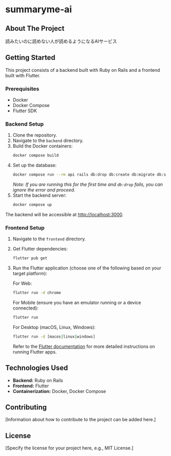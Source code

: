 # summaryme-ai

## About The Project

読みたいのに読めない人が読めるようになるAIサービス

## Getting Started

This project consists of a backend built with Ruby on Rails and a frontend built with Flutter.

### Prerequisites

- Docker
- Docker Compose
- Flutter SDK

### Backend Setup

1. Clone the repository.
2. Navigate to the `backend` directory.
3. Build the Docker containers:
   ```bash
   docker compose build
   ```
4. Set up the database:
   ```bash
   docker compose run --rm api rails db:drop db:create db:migrate db:seed
   ```
   *Note: If you are running this for the first time and `db:drop` fails, you can ignore the error and proceed.*
5. Start the backend server:
   ```bash
   docker compose up
   ```
The backend will be accessible at <http://localhost:3000>.

### Frontend Setup

1. Navigate to the `frontend` directory.
2. Get Flutter dependencies:
   ```bash
   flutter pub get
   ```
3. Run the Flutter application (choose one of the following based on your target platform):

   For Web:
   ```bash
   flutter run -d chrome
   ```

   For Mobile (ensure you have an emulator running or a device connected):
   ```bash
   flutter run
   ```

   For Desktop (macOS, Linux, Windows):
   ```bash
   flutter run -d [macos|linux|windows]
   ```

   Refer to the [Flutter documentation](https://docs.flutter.dev/) for more detailed instructions on running Flutter apps.


## Technologies Used

*   **Backend:** Ruby on Rails
*   **Frontend:** Flutter
*   **Containerization:** Docker, Docker Compose

## Contributing

[Information about how to contribute to the project can be added here.]

## License

[Specify the license for your project here, e.g., MIT License.]
